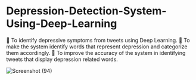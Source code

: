 # Depression-Detection-System-Using-Deep-Learning

📌 To identify depressive symptoms from tweets using Deep Learning.
📌 To make the system identify words that represent depression and categorize them accordingly.
📌 To improve the accuracy of the system in identifying tweets that display depression related words.

![Screenshot (94)](https://user-images.githubusercontent.com/78700974/198835994-883a6d10-07fe-4459-b1ec-64631ef3318e.png)
